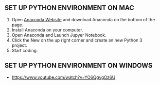 ## SET UP PYTHON ENVIRONMENT ON MAC

1. Open [Anaconda Website](https://www.anaconda.com/products/individual) and download Anaconda on the bottom of the page. 
2. Install Anaconda on your computer.
3. Open Anaconda and Launch Jupyer Notebook.
4. Click the New on the up right corner and create an new Python 3 project. 
5. Start coding. 

## SET UP PYTHON ENVIRONMENT ON WINDOWS

* https://www.youtube.com/watch?v=YO6QgvgOz6U
